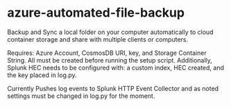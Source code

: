 # azure-automated-file-backup
Backup and Sync a local folder on your computer automatically to cloud container storage and share with multiple clients or computers.

Requires: Azure Account, CosmosDB URI, key, and Storage Container String. All must be created before running the setup script. Additionally, Splunk HEC needs to be configured with: a custom index, HEC created, and the key placed in log.py. 


Currently Pushes log events to Splunk HTTP Event Collector and as noted settings must be changed in log.py for the moment. 
